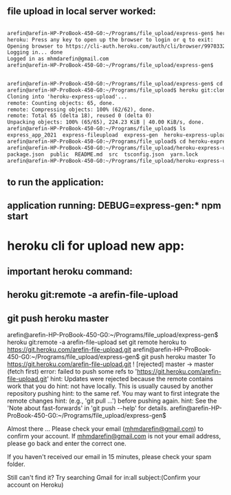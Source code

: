 



## file upload in local server worked:

```html

arefin@arefin-HP-ProBook-450-G0:~/Programs/file_upload/express-gen$ heroku login
heroku: Press any key to open up the browser to login or q to exit:
Opening browser to https://cli-auth.heroku.com/auth/cli/browser/99703321-ecf6-4c33-83f8-0bb872f3ccc8?requestor=SFMyNTY.g2gDbQAAAA4xMDMuMTUyLjEwMy43OW4GAECVVgF8AWIAAVGA.jpenLj7U24dc_2pFzro6RbX_j9RYlJUJmzRH4qvhmHg
Logging in... done
Logged in as mhmdarefin@gmail.com
arefin@arefin-HP-ProBook-450-G0:~/Programs/file_upload/express-gen$

```



```html

arefin@arefin-HP-ProBook-450-G0:~/Programs/file_upload/express-gen$ cd ..
arefin@arefin-HP-ProBook-450-G0:~/Programs/file_upload$ heroku git:clone -a arefin-file-upload heroku-express-upload
Cloning into 'heroku-express-upload'...
remote: Counting objects: 65, done.
remote: Compressing objects: 100% (62/62), done.
remote: Total 65 (delta 18), reused 0 (delta 0)
Unpacking objects: 100% (65/65), 224.23 KiB | 40.00 KiB/s, done.
arefin@arefin-HP-ProBook-450-G0:~/Programs/file_upload$ ls
express_app_2021  express-fileupload  express-gen  heroku-express-upload  reactUpload
arefin@arefin-HP-ProBook-450-G0:~/Programs/file_upload$ cd heroku-express-upload/
arefin@arefin-HP-ProBook-450-G0:~/Programs/file_upload/heroku-express-upload$ ls
package.json  public  README.md  src  tsconfig.json  yarn.lock
arefin@arefin-HP-ProBook-450-G0:~/Programs/file_upload/heroku-express-upload$ cd 


```

## to run the application:
## application running: DEBUG=express-gen:* npm start






# heroku cli for upload new app:



## important heroku  command:
## heroku git:remote -a arefin-file-upload

## git push heroku master


arefin@arefin-HP-ProBook-450-G0:~/Programs/file_upload/express-gen$ heroku git:remote -a arefin-file-upload
set git remote heroku to https://git.heroku.com/arefin-file-upload.git
arefin@arefin-HP-ProBook-450-G0:~/Programs/file_upload/express-gen$ git push heroku master
To https://git.heroku.com/arefin-file-upload.git
 ! [rejected]        master -> master (fetch first)
error: failed to push some refs to 'https://git.heroku.com/arefin-file-upload.git'
hint: Updates were rejected because the remote contains work that you do
hint: not have locally. This is usually caused by another repository pushing
hint: to the same ref. You may want to first integrate the remote changes
hint: (e.g., 'git pull ...') before pushing again.
hint: See the 'Note about fast-forwards' in 'git push --help' for details.
arefin@arefin-HP-ProBook-450-G0:~/Programs/file_upload/express-gen$ 





Almost there …
Please check your email (mhmdarefin@gmail.com)
to confirm your account.
If mhmdarefin@gmail.com is not your email address, please go back and enter the correct one.

If you haven't received our email in 15 minutes, please check your spam folder.

Still can't find it? Try searching Gmail for in:all subject:(Confirm your account on Heroku)






